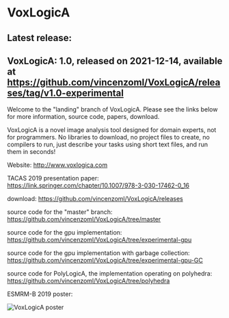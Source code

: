 # VoxLogicA

## Latest release:
## VoxLogicA: 1.0, released on 2021-12-14, available at https://github.com/vincenzoml/VoxLogicA/releases/tag/v1.0-experimental

Welcome to the "landing" branch of VoxLogicA. Please see the links below for more information, source code, papers, download. 

VoxLogicA is a novel image analysis tool designed for domain experts, not for programmers. No libraries to download, no project files to create, no compilers to run, just describe your tasks using short text files, and run them in seconds!

Website: http://www.voxlogica.com


TACAS 2019 presentation paper: https://link.springer.com/chapter/10.1007/978-3-030-17462-0_16

download: https://github.com/vincenzoml/VoxLogicA/releases

source code for the "master" branch: https://github.com/vincenzoml/VoxLogicA/tree/master

source code for the gpu implementation: https://github.com/vincenzoml/VoxLogicA/tree/experimental-gpu

source code for the gpu implementation with garbage collection: https://github.com/vincenzoml/VoxLogicA/tree/experimental-gpu-GC

source code for PolyLogicA, the implementation operating on polyhedra: https://github.com/vincenzoml/VoxLogicA/tree/polyhedra

ESMRM-B 2019 poster: 

![VoxLogicA poster](https://github.com/vincenzoml/VoxLogicA/raw/master/docs/poster-ciancia.jpg "Poster")
